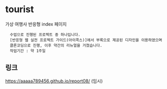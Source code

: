 # tourist
가상 여행사 반응형 index 페이지


      수업으로 진행된 프로젝트 중 하나입니다.  
      [반응형 웹 실전 프로젝트 가이드(아이콕스)]에서 부록으로 제공된 디자인을 이용하였으며
      클론코딩으로 진행, 이후 약간의 리뉴얼을 거쳤습니다.   
      작업기간 : 약 1주일

## 링크
https://aaaaa789456.github.io/report08/
(임시)
